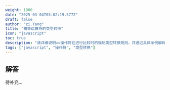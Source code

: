 ```yaml
---
weight: 1900
date: "2025-03-04T03:02:19.577Z"
draft: false
author: "zi.Yang"
title: "相等运算符的类型转换"
icon: "javascript"
toc: true
description: "请详细说明==操作符在进行比较时的强制类型转换规则，并通过具体示例解释与===操作符在比较不同数据类型时的行为差异。"
tags: ["javascript", "操作符", "类型转换"]
---
```


## 解答

待补充...
